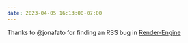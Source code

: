 ```yaml
---
date: 2023-04-05 16:13:00-07:00
---
```


Thanks to @jonafato for finding an RSS bug in [Render-Engine](https://github.com/kjaymiller/render_engine)